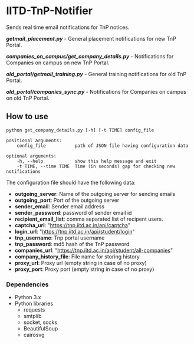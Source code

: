 # IITD-TnP-Notifier
Sends real time email notifications for TnP notices.

***getmail_placement.py*** - General placement notifications for new TnP Portal.

***companies_on_campus/get_company_details.py*** - Notifications for Companies on campus on new TnP Portal.

***old_portal/getmail_training.py*** - General training notifications for old TnP Portal.

***old_portal/companies_sync.py*** - Notifications for Companies on campus on old TnP Portal.


## How to use
    python get_company_details.py [-h] [-t TIME] config_file
    
    positional arguments:
        config_file           path of JSON file having configuration data

    optional arguments:
        -h, --help            show this help message and exit
        -t TIME, --time TIME  Time (in seconds) gap for checking new notifications
    
The configuration file should have the following data:
 - **outgoing_server**: Name of the outgoing server for sending emails
 - **outgoing_port**: Port of the outgoing server
 - **sender_email**: Sender email address
 - **sender_password**: password of sender email id
 - **recipient_email_list**: comma separated list of recipent users.
 - **captcha_url**: "https://tnp.iitd.ac.in/api/captcha"
 - **login_url**: "https://tnp.iitd.ac.in/api/student/login"
 - **tnp_username**: Tnp portal username
 - **tnp_password**: md5 hash of the TnP password
 - **companies_url**: "https://tnp.iitd.ac.in/api/student/all-companies"
 - **company_history_file**: File name for storing history
 - **proxy_url**: Proxy url (empty string in case of no proxy)
 - **proxy_port**: Proxy port (empty string in case of no proxy)

### Dependencies
- Python 3.x
- Python libraries
    * requests
    * smtplib
    * socket, socks
    * BeautifulSoup
    * cairosvg
